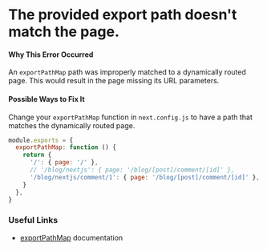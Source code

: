 # The provided export path doesn't match the page.

#### Why This Error Occurred

An `exportPathMap` path was improperly matched to a dynamically routed page.
This would result in the page missing its URL parameters.

#### Possible Ways to Fix It

Change your `exportPathMap` function in `next.config.js` to have a path that matches the dynamically routed page.

```js
module.exports = {
  exportPathMap: function () {
    return {
      '/': { page: '/' },
      // '/blog/nextjs': { page: '/blog/[post]/comment/[id]' },        // wrong
      '/blog/nextjs/comment/1': { page: '/blog/[post]/comment/[id]' }, // correct
    }
  },
}
```

### Useful Links

- [exportPathMap](https://nextjs.org/docs#usage) documentation
